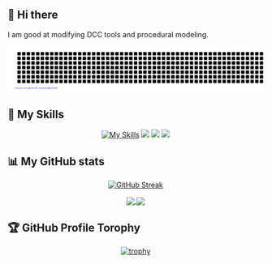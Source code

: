 ## 👋 Hi there
I am good at modifying DCC tools and procedural modeling.

<div align="center">
  
  ![gitartwork](gitartwork.svg)

</div>



## 💼 My Skills
<div align="center">
  
  [![My Skills](https://skillicons.dev/icons?i=py,qt,gcp,ps,ae,unity,unreal,discord)](https://skillicons.dev) 
  <img src="https://github.com/user-attachments/assets/27cd8c27-81de-4fa8-9d6d-ae5a7c2196c7" width="48">
  <img src="https://github.com/user-attachments/assets/4bc9a96d-e69c-4d6a-a9f2-478d814f6f73" width="48">
  <img src="https://github.com/user-attachments/assets/7323162d-a8d0-46d6-aeb5-2da2580d1d17" width="48">


</div>

## 📊 My GitHub stats
<div align="center">
  
  [![GitHub Streak](https://streak-stats.demolab.com/?user=lichtvoneinzbern&theme=onedark)](https://git.io/streak-stats)
  
  <a href="https://github.com/anuraghazra/github-readme-stats">
    <img height=150 align="center" src="https://github-readme-stats.vercel.app/api?username=lichtvoneinzbern&count_private=true&show_icons=true&theme=onedark&hide_rank=True&hide=contribs"/>
  </a>
  
  <a href="https://github.com/anuraghazra/convoychat">
    <img height=150 align="center" src="https://github-readme-stats.vercel.app/api/top-langs/?username=lichtvoneinzbern&hide=html,css,php,ruby,hcl,javascript&layout=compact&theme=onedark"/>
  </a>
  
</div>

## 🏆 GitHub Profile Torophy

<div align="center">
  
  [![trophy](https://github-profile-trophy.vercel.app/?username=lichtvoneinzbern&theme=onedark&rank=SSS,SS,S,AAA,AA,A,B&column=3)](https://github.com/ryo-ma/github-profile-trophy)

</div>

